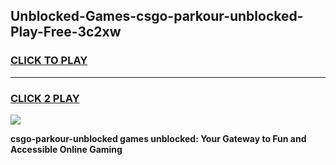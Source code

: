 
## Unblocked-Games-csgo-parkour-unblocked-Play-Free-3c2xw
<h3>
<a href="https://premium76.site?title=csgo-parkour-unblocked&ref=10A">CLICK TO PLAY</a></h3>
<hr>

<h3>
<a href="https://premium76.site?title=csgo-parkour-unblocked&ref=10A">CLICK 2 PLAY</a>
  
</h3>

<a href="https://premium76.site?title=csgo-parkour-unblocked&ref=10A"><img src="https://clearcache.store/games.png"></a>


**csgo-parkour-unblocked games unblocked: Your Gateway to Fun and Accessible Online Gaming**
